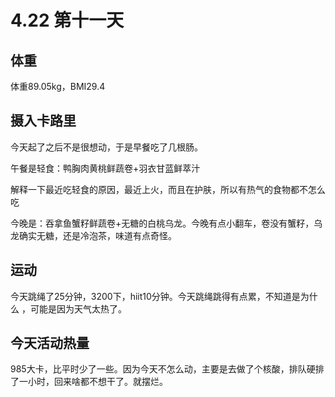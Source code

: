 # 4.22 第十一天

## 体重

体重89.05kg，BMI29.4

## 摄入卡路里

今天起了之后不是很想动，于是早餐吃了几根肠。

午餐是轻食：鸭胸肉黄桃鲜蔬卷+羽衣甘蓝鲜萃汁

解释一下最近吃轻食的原因，最近上火，而且在护肤，所以有热气的食物都不怎么吃

今晚是：吞拿鱼蟹籽鲜蔬卷+无糖的白桃乌龙。今晚有点小翻车，卷没有蟹籽，乌龙确实无糖，还是冷泡茶，味道有点奇怪。

## 运动

今天跳绳了25分钟，3200下，hiit10分钟。今天跳绳跳得有点累，不知道是为什么 ，可能是因为天气太热了。

## 今天活动热量

985大卡，比平时少了一些。因为今天不怎么动，主要是去做了个核酸，排队硬排了一小时，回来啥都不想干了。就摆烂。
